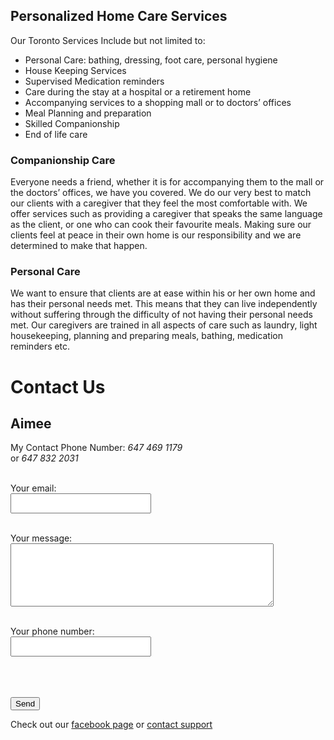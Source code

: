 ## Personalized Home Care Services 


Our Toronto Services Include but not limited to:
- Personal Care: bathing, dressing, foot care, personal hygiene
- House Keeping Services
- Supervised Medication reminders
- Care during the stay at a hospital or a retirement home
- Accompanying services to a shopping mall or to doctors’ offices
- Meal Planning and preparation
- Skilled Companionship
- End of life care

### Companionship Care

Everyone needs a friend, whether it is for accompanying them to the mall or the doctors’ offices, we have you covered. We do our very best to match our clients with a caregiver that they feel the most comfortable with. We offer services such as providing a caregiver that speaks the same language as the client, or one who can cook their favourite meals. Making sure our clients feel at peace in their own home is our responsibility and we are determined to make that happen.


### Personal Care

We want to ensure that clients are at ease within his or her own home and has their personal needs met. This means that they can live independently without suffering through the difficulty of not having their personal needs met. Our caregivers are trained in all aspects of care such as laundry, light housekeeping, planning and preparing meals, bathing, medication reminders etc.

# Contact Us
## Aimee

My Contact Phone Number:    *647 469 1179*   
                            or  *647 832 2031*

<!-- modify this form HTML and place wherever you want your form -->

<form
  action="https://formspree.io/f/mqkgykek"
  method="POST"
>

  <br><label>
    Your email:
    <br><input type="text" name="_replyto" style="font-size: 12pt; height: 32px; width:225px; ">
  </label>

  <br><label>
    Your message:
    <br><textarea name="message" rows="5" cols="40" style="font-size: 12pt;"></textarea>
  </label>
  <!-- your other form fields go here -->
  <br><label>
    Your phone number:
    <br><input type="text" name="phone" style="font-size: 14pt; height: 32px; width:225px; ">
  </label>

  <br><br><br><button type="submit">Send</button>
</form>

Check out our [facebook page](https://facebook.com) or [contact support](https://github.com/contact) 
